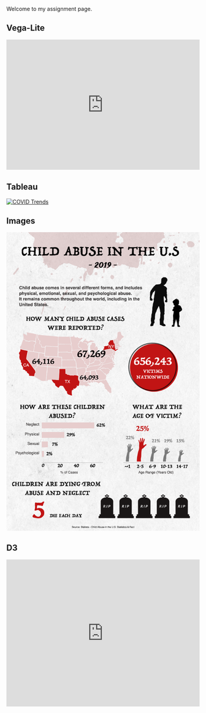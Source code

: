 Welcome to my assignment page.


<html>
  
<h2>Vega-Lite</h2>

<iframe width="100%" height="340" frameborder="0"
  src="https://observablehq.com/embed/@elainekim/vega-lite-assignment?cells=ex3"></iframe>
<h2>Tableau</h2>
<div class='tableauPlaceholder' id='viz1618707008863' style='position: relative'><noscript><a href='#'><img alt='COVID Trends ' src='https:&#47;&#47;public.tableau.com&#47;static&#47;images&#47;El&#47;ElaineKim_EDA&#47;COVIDTrends&#47;1_rss.png' style='border: none' /></a></noscript><object class='tableauViz'  style='display:none;'><param name='host_url' value='https%3A%2F%2Fpublic.tableau.com%2F' /> <param name='embed_code_version' value='3' /> <param name='site_root' value='' /><param name='name' value='ElaineKim_EDA&#47;COVIDTrends' /><param name='tabs' value='no' /><param name='toolbar' value='yes' /><param name='static_image' value='https:&#47;&#47;public.tableau.com&#47;static&#47;images&#47;El&#47;ElaineKim_EDA&#47;COVIDTrends&#47;1.png' /> <param name='animate_transition' value='yes' /><param name='display_static_image' value='yes' /><param name='display_spinner' value='yes' /><param name='display_overlay' value='yes' /><param name='display_count' value='yes' /><param name='language' value='en' /><param name='filter' value='publish=yes' /></object></div>                <script type='text/javascript'>                    var divElement = document.getElementById('viz1618707008863');                    var vizElement = divElement.getElementsByTagName('object')[0];                    if ( divElement.offsetWidth > 800 ) { vizElement.style.width='1000px';vizElement.style.height='827px';} else if ( divElement.offsetWidth > 500 ) { vizElement.style.width='1000px';vizElement.style.height='827px';} else { vizElement.style.width='100%';vizElement.style.height='1027px';}                     var scriptElement = document.createElement('script');                    scriptElement.src = 'https://public.tableau.com/javascripts/api/viz_v1.js';                    vizElement.parentNode.insertBefore(scriptElement, vizElement);                </script>

<h2>Images </h2>
<img src="Narrative Infographic.png">

<h2>D3 </h2>
<iframe width="100%" height="384" frameborder="0"
  src="https://observablehq.com/embed/@elainekim/lab-11-d3-tutorial-2-creating-an-arc-diagram-with-animated-tr?cells=animatedNodes2"></iframe>

</html>
